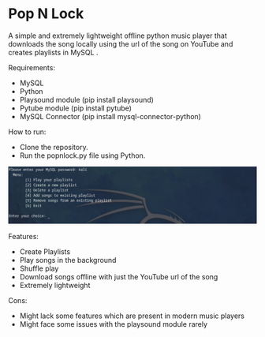# Pop N Lock
A simple and extremely lightweight offline python music player that downloads the song locally using the url of the song on YouTube and creates playlists in MySQL .

Requirements:
  * MySQL
  * Python
  * Playsound module (pip install playsound)
  * Pytube module (pip install pytube)
  * MySQL Connector (pip install mysql-connector-python)
  
How to run:
  * Clone the repository.
  * Run the popnlock.py file using Python.
  
![alt text](https://github.com/pingu0b/PopNLock/blob/main/Screenshots/Screenshot_1.png?raw=true)

Features:
  * Create Playlists
  * Play songs in the background
  * Shuffle play
  * Download songs offline with just the YouTube url of the song
  * Extremely lightweight

Cons:
  * Might lack some features which are present in modern music players
  * Might face some issues with the playsound module rarely
